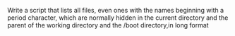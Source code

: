 Write a script that lists all files, even ones with the names beginning with a period character, which are normally hidden in the current directory and the parent of the working directory and the /boot directory,in long format

